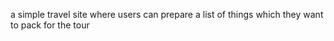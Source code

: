 a simple travel site where users can  prepare a list of things which they want to pack for the tour 
